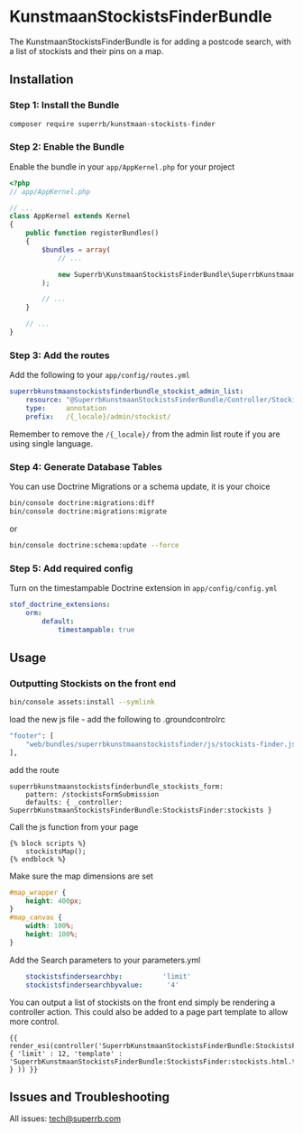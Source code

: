 # KunstmaanStockistsFinderBundle

The KunstmaanStockistsFinderBundle is for adding a postcode search, with a list of stockists and their pins on a map.

## Installation

### Step 1: Install the Bundle

```bash
composer require superrb/kunstmaan-stockists-finder
```

### Step 2: Enable the Bundle

Enable the bundle in your `app/AppKernel.php` for your project

```php
<?php
// app/AppKernel.php

// ...
class AppKernel extends Kernel
{
    public function registerBundles()
    {
        $bundles = array(
            // ...

            new Superrb\KunstmaanStockistsFinderBundle\SuperrbKunstmaanStockistsFinderBundle(),
        );

        // ...
    }

    // ...
}
```

### Step 3: Add the routes

Add the following to your `app/config/routes.yml`

```yml
superrbkunstmaanstockistsfinderbundle_stockist_admin_list:
    resource: "@SuperrbKunstmaanStockistsFinderBundle/Controller/StockistAdminListController.php"
    type:     annotation
    prefix:   /{_locale}/admin/stockist/
```

Remember to remove the `/{_locale}/` from the admin list route if you are using single language.

### Step 4: Generate Database Tables

You can use Doctrine Migrations or a schema update, it is your choice

```bash
bin/console doctrine:migrations:diff
bin/console doctrine:migrations:migrate
```
or
```bash
bin/console doctrine:schema:update --force
```

### Step 5: Add required config

Turn on the timestampable Doctrine extension in `app/config/config.yml`

```yml
stof_doctrine_extensions:
    orm:
        default:
            timestampable: true
```

## Usage

### Outputting Stockists on the front end

```bash
bin/console assets:install --symlink
```

load the new js file - add the following to .groundcontrolrc
```bash
"footer": [
    "web/bundles/superrbkunstmaanstockistsfinder/js/stockists-finder.js",
],
```

add the route
```twig
superrbkunstmaanstockistsfinderbundle_stockists_form:
    pattern: /stockistsFormSubmission
    defaults: { _controller: SuperrbKunstmaanStockistsFinderBundle:StockistsFinder:stockists }
```

Call the js function from your page
```twig
{% block scripts %}
    stockistsMap();
{% endblock %}
```

Make sure the map dimensions are set
```css
#map_wrapper {
    height: 400px;
}
#map_canvas {
    width: 100%;
    height: 100%;
}
```

Add the Search parameters to your parameters.yml
```yml
    stockistsfindersearchby:          'limit'
    stockistsfindersearchbyvalue:      '4'
```

You can output a list of stockists on the front end simply be rendering a controller action. This could also be added to a page part template to allow more control.

```twig
{{ render_esi(controller('SuperrbKunstmaanStockistsFinderBundle:StockistsFinder:stockists', { 'limit' : 12, 'template' : 'SuperrbKunstmaanStockistsFinderBundle:StockistsFinder:stockists.html.twig' } )) }}
```

## Issues and Troubleshooting

All issues: tech@superrb.com

